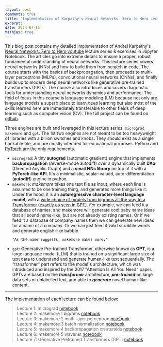 ```yaml
---
layout: post
comments: true
title: "Implementation of Karpathy's Neural Networks: Zero to Hero Lecture Series"
excerpt: 
date: 2024-07-15
mathjax: true
---
```

This blog post contains my detailed implementation of Andrej Karpathy's [Neural Networks: Zero to Hero youtube](https://www.youtube.com/playlist?list=PLAqhIrjkxbuWI23v9cThsA9GvCAUhRvKZ) lecture series & exercises in Jupyter Notebook. The articles go into extreme details to ensure a proper, robust fundamental understanding of neural networks. This lecture series covers neural networks (NNs) and how to build them from scratch in code. The course starts with the basics of backpropagation, then proceeds to multi-layer perceptrons (MLPs), convolutional neural networks (CNNs), and finally builds up to modern deep neural networks like generative pre-trained transformers (GPTs). The course also introduces and covers diagnostic tools for understanding neural networks dynamics and performance. The field of focus in this course is language modeling (LM) because not only are language models a superb place to learn deep learning but also most of the skills learned here are immediately transferable to other fields of deep learning such as computer vision (CV). The full project can be found on [github](https://github.com/chizkidd/Karpathy-Neural-Networks-Zero-to-Hero).

Three engines are built and leveraged in this lecture series: `micrograd`, `makemore` and `gpt`. The 1st two engines are not meant to be too heavyweight of libraries with a billion switches and knobs. They should exist as a single hackable file, and are mostly intended for educational purposes. Python and [PyTorch](https://pytorch.org) are the only requirements.
* `micrograd`: A tiny **autograd** (automatic gradient) engine that implements **backpropagation** (reverse-mode autodiff) over a dynamically built **DAG** (Directed Acyclic Graph) and a **small NNs library** on  top of it with a **PyTorch-like API**. It's a minimalistic, scalar-valued, auto-differentiation (**autodiff**) engine in python.
* `makemore`: *makemore* takes one text file as input, where each line is assumed to be one training thing, and generates more things like it. Under the hood, it is an **autoregressive character-level language model**, with a <u>wide choice of models from bigrams all the way to a Transformer (exactly as seen in GPT)</u>. For example, we can feed it a database of names, and makemore will generate cool baby name ideas that all sound name-like, but are not already existing names. Or if we feed it a database of company names then we can generate new ideas for a name of a company. Or we can just feed it valid scrabble words and generate english-like babble.
  ```
  "As the name suggests, makemore makes more."
  ```
* `gpt`: Generative Pre-trained Transformer, otherwise known as **GPT**, is a large language model (LLM) that is trained on a significant large size of text data to understand and generate human-like text sequentially. The "transformer" part refers to the model's architecture, which was introduced and inspired by the 2017 "Attention Is All You Need" paper. GPTs are based on the _**transformer**_ architecture, _**pre-trained**_ on large data sets of unlabelled text, and able to _**generate**_ novel human-like content.

---
The implementation of each lecture can be found below:
> Lecture 1: micrograd [notebook](https://nbviewer.org/github/chizkidd/Karpathy-Neural-Networks-Zero-to-Hero/blob/main/001_micrograd/micrograd.ipynb)<br>
> Lecture 2: makemore 1 bigrams [notebook](https://nbviewer.org/github/chizkidd/Karpathy-Neural-Networks-Zero-to-Hero/blob/main/002_makemore_Bigrams/makemore_Bigrams.ipynb)<br>
> Lecture 3: makemore 2 multi-layer perceptron [notebook](https://nbviewer.org/github/chizkidd/Karpathy-Neural-Networks-Zero-to-Hero/blob/main/003_makemore_MLP/makemore_MLP.ipynb)<br>
> Lecture 4: makemore 3 batch normalization [notebook](https://nbviewer.org/github/chizkidd/Karpathy-Neural-Networks-Zero-to-Hero/blob/main/004_makemore_BatchNorm/makemore_BatchNorm.ipynb)<br>
> Lecture 5: makemore 4 backpropagation on steroids [notebook](https://nbviewer.org/github/chizkidd/Karpathy-Neural-Networks-Zero-to-Hero/blob/main/005_makemore_BackpropNinja/makemore_Backprop.ipynb)<br>
> Lecture 6: makemore 5 wavenet [notebook](https://github.com/chizkidd/Karpathy-Neural-Networks-Zero-to-Hero/blob/main/006_makemore_WaveNet/makemore_WaveNet.ipynb)<br>
> Lecture 7: Generative Pretrained Transformers (GPT) [notebook](https://nbviewer.org/github/chizkidd/Karpathy-Neural-Networks-Zero-to-Hero/blob/main/007_GPT/gpt.ipynb)<br>
